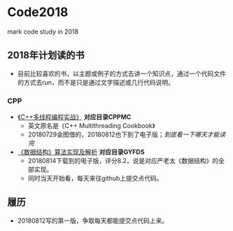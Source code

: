 # Code2018
mark code study in 2018

## 2018年计划读的书

+ 目前比较喜欢的书，以主题或例子的方式去讲一个知识点，通过一个代码文件的方式去run，而不是只是通过文字描述或几行代码说明。

### CPP

+ [《C++多线程编程实战》](https://book.douban.com/subject/26789912/)  **对应目录CPPMC**
  + 英文原名是《C++ Multithreading Cookbook》
  + 20180729金图借的，20180812也下到了电子版；*到底看一下哪天才能读完*
+ [《数据结构》算法实现及解析](https://book.douban.com/subject/1232045/) **对应目录GYFDS**
  + 20180814下载到的电子版，评分8.2，说是对应严老太《数据结构》的全部实现。
  + 同时当天开始看，每天来往github上提交点代码。


## 履历

+ 20180812写的第一版，争取每天都能提交点代码上来。
